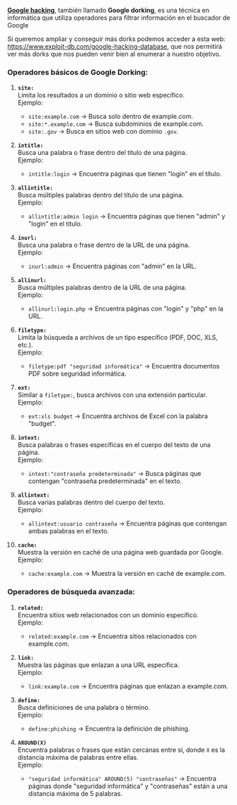 [**Google hacking**](https://es.wikipedia.org/wiki/Google_Hacking), también llamado **Google dorking**, es una técnica en informática que utiliza operadores para filtrar información en el buscador de Google

Si queremos ampliar y conseguir más dorks podemos acceder a esta web: https://www.exploit-db.com/google-hacking-database, que nos permitirá ver más dorks que nos pueden venir bien al enumerar a nuestro objetivo.
### Operadores básicos de Google Dorking:

1. **`site:`**  
    Limita los resultados a un dominio o sitio web específico.  
    Ejemplo:
    
    - `site:example.com` → Busca solo dentro de example.com.
    - `site:*.example.com` → Busca subdominios de example.com.
    - `site:.gov` → Busca en sitios web con dominio `.gov`.
1. **`intitle:`**  
    Busca una palabra o frase dentro del título de una página.  
    Ejemplo:
    
    - `intitle:login` → Encuentra páginas que tienen "login" en el título.
3. **`allintitle:`**  
    Busca múltiples palabras dentro del título de una página.  
    Ejemplo:
    
    - `allintitle:admin login` → Encuentra páginas que tienen "admin" y "login" en el título.
4. **`inurl:`**  
    Busca una palabra o frase dentro de la URL de una página.  
    Ejemplo:
    
    - `inurl:admin` → Encuentra páginas con "admin" en la URL.
5. **`allinurl:`**  
    Busca múltiples palabras dentro de la URL de una página.  
    Ejemplo:
    
    - `allinurl:login.php` → Encuentra páginas con "login" y "php" en la URL.
6. **`filetype:`**  
    Limita la búsqueda a archivos de un tipo específico (PDF, DOC, XLS, etc.).  
    Ejemplo:
    
    - `filetype:pdf "seguridad informática"` → Encuentra documentos PDF sobre seguridad informática.
7. **`ext:`**  
    Similar a `filetype:`, busca archivos con una extensión particular.  
    Ejemplo:
    
    - `ext:xls budget` → Encuentra archivos de Excel con la palabra "budget".
8. **`intext:`**  
    Busca palabras o frases específicas en el cuerpo del texto de una página.  
    Ejemplo:
    
    - `intext:"contraseña predeterminada"` → Busca páginas que contengan "contraseña predeterminada" en el texto.
9. **`allintext:`**  
    Busca varias palabras dentro del cuerpo del texto.  
    Ejemplo:
    
    - `allintext:usuario contraseña` → Encuentra páginas que contengan ambas palabras en el texto.
10. **`cache:`**  
    Muestra la versión en caché de una página web guardada por Google.  
    Ejemplo:
    
    - `cache:example.com` → Muestra la versión en caché de example.com.

### Operadores de búsqueda avanzada:

1. **`related:`**  
    Encuentra sitios web relacionados con un dominio específico.  
    Ejemplo:
    
    - `related:example.com` → Encuentra sitios relacionados con example.com.
2. **`link:`**  
    Muestra las páginas que enlazan a una URL específica.  
    Ejemplo:
    
    - `link:example.com` → Encuentra páginas que enlazan a example.com.
3. **`define:`**  
    Busca definiciones de una palabra o término.  
    Ejemplo:
    
    - `define:phishing` → Encuentra la definición de phishing.
4. **`AROUND(X)`**  
    Encuentra palabras o frases que están cercanas entre sí, donde `X` es la distancia máxima de palabras entre ellas.  
    Ejemplo:
    
    - `"seguridad informática" AROUND(5) "contraseñas"` → Encuentra páginas donde "seguridad informática" y "contraseñas" están a una distancia máxima de 5 palabras.
